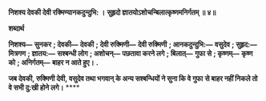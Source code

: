 **निशश्य देवकी देवी रक्मिण्यानकदुन्दुभि: ।** **सुहृदो ज्ञातयोऽशोचन्बिलात्कृष्णमनिर्गतम् ॥ ४॥** 

**शब्दार्थ** 

**निशश्य—** **सुनकर** **; देवकी—** **देवकी** **; देवी रुक्मिणी—** **देवी रुक्मिणी** **; आनकदुन्दुभि:—** **वसुदेव** **; सुहृद:—** **मित्रगण** **; ज्ञातय:—** **सश्बन्धी लोग** **; अशोचन्—** **पछतावा करने लगे** **; बिलात्—** **गुफा से** **; कृष्णम्—** **कृष्ण को** **; अनिर्गतम्—** **बाहर न आते हुए।** **.** 

**जब देवकी, रुक्मिणी देवी, वसुदेव तथा भगवान् के अन्य सश्बन्धियों ने सुना कि वे गुफा** **से बाहर नहीं निकले तो वे सभी दु:खी होने लगे।** **** 